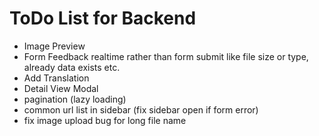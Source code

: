# ToDo List for Backend

* Image Preview
* Form Feedback realtime rather than form submit like file size or type, already data exists etc.
* Add Translation
* Detail View Modal
* pagination (lazy loading)
* common url list in sidebar (fix sidebar open if form error)
* fix image upload bug for long file name

